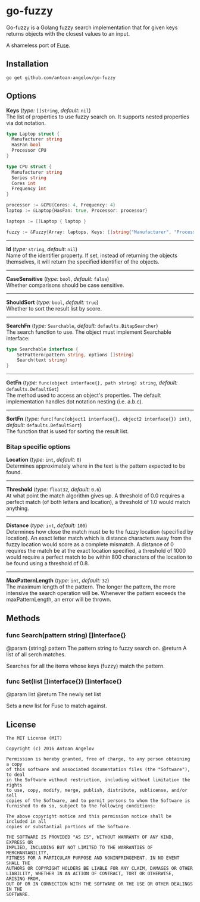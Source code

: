 # go-fuzzy
Go-fuzzy is a Golang fuzzy search implementation that for given keys returns objects with the closest values to an input.

A shameless port of [Fuse](https://github.com/krisk/Fuse).

## Installation
```
go get github.com/antoan-angelov/go-fuzzy
```

## Options
**Кeys** (_type:_ `[]string`, _default:_ `nil`)  
The list of properties to use fuzzy search on. It supports nested properties via dot notation.

```go
type Laptop struct {
  Manufacturer string
  HasFan bool
  Processor CPU
}

type CPU struct {
  Manufacturer string
  Series string
  Cores int
  Frequency int
}

processor := &CPU{Cores: 4, Frequency: 4}
laptop := &Laptop{HasFan: true, Processor: processor}

laptops := []Laptop { laptop }

fuzzy := &Fuzzy{Аrray: laptops, Кeys: []string{"Manufacturer", "Processor.Manufacturer"} }
```

---

**Id** (_type:_ `string`, _default:_ `nil`)  
Name of the identifier property. If set, instead of returning the objects themselves, it will return the specified identifier of the objects.

---

**CaseSensitive** (_type:_ `bool`, _default:_ `false`)  
Whether comparisons should be case sensitive.

---

**ShouldSort** (_type:_ `bool`, _default:_ `true`)  
Whether to sort the result list by score.

---

**SearchFn** (_type:_ `Searchable`, _default:_ `defaults.BitapSearcher`)  
The search function to use. The object must implement Searchable interface:
```go
type Searchable interface {
    SetPattern(pattern string, options []string)
    Search(text string)
}
```

---

**GetFn** (_type:_ `func(object interface{}, path string) string`, _default:_ `defaults.DefaultGet`)  
The method used to access an object's properties. The default implementation handles dot notation nesting (i.e. a.b.c).

---

**SortFn** (_type:_ `func(func(object1 interface{}, object2 interface{}) int)`, _default:_ `defaults.DefaultSort`)  
The function that is used for sorting the result list.


### Bitap specific options
**Location** (_type:_ `int`, _default:_ `0`)  
Determines approximately where in the text is the pattern expected to be found.

---

**Threshold** (_type:_ `float32`, _default:_ `0.6`)  
At what point the match algorithm gives up. A threshold of 0.0 requires a perfect match (of both letters and location), a threshold of 1.0 would match anything.

---

**Distance** (_type:_ `int`, _default:_ `100`)  
Determines how close the match must be to the fuzzy location (specified by location). An exact letter match which is distance characters away from the fuzzy location would score as a complete mismatch. A distance of 0 requires the match be at the exact location specified, a threshold of 1000 would require a perfect match to be within 800 characters of the location to be found using a threshold of 0.8.

---

**MaxPatternLength** (_type:_ `int`, _default:_ `32`)  
The maximum length of the pattern. The longer the pattern, the more intensive the search operation will be. Whenever the pattern exceeds the maxPatternLength, an error will be thrown.

## Methods

### func Search(pattern string) []interface{}

@param {string} pattern The pattern string to fuzzy search on.
@return A list of all serch matches.

Searches for all the items whose keys (fuzzy) match the pattern.

### func Set(list []interface{}) []interface{}

@param list
@return The newly set list

Sets a new list for Fuse to match against.

## License
```
The MIT License (MIT)

Copyright (c) 2016 Antoan Angelov

Permission is hereby granted, free of charge, to any person obtaining a copy
of this software and associated documentation files (the "Software"), to deal
in the Software without restriction, including without limitation the rights
to use, copy, modify, merge, publish, distribute, sublicense, and/or sell
copies of the Software, and to permit persons to whom the Software is
furnished to do so, subject to the following conditions:

The above copyright notice and this permission notice shall be included in all
copies or substantial portions of the Software.

THE SOFTWARE IS PROVIDED "AS IS", WITHOUT WARRANTY OF ANY KIND, EXPRESS OR
IMPLIED, INCLUDING BUT NOT LIMITED TO THE WARRANTIES OF MERCHANTABILITY,
FITNESS FOR A PARTICULAR PURPOSE AND NONINFRINGEMENT. IN NO EVENT SHALL THE
AUTHORS OR COPYRIGHT HOLDERS BE LIABLE FOR ANY CLAIM, DAMAGES OR OTHER
LIABILITY, WHETHER IN AN ACTION OF CONTRACT, TORT OR OTHERWISE, ARISING FROM,
OUT OF OR IN CONNECTION WITH THE SOFTWARE OR THE USE OR OTHER DEALINGS IN THE
SOFTWARE.
```
